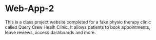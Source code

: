 # Web-App-2

This is a class project website completed for a fake physio therapy clinic called Query Crew Healh Clinic. It allows patients to book appointments, leave reviews, access dashboards and more. 
